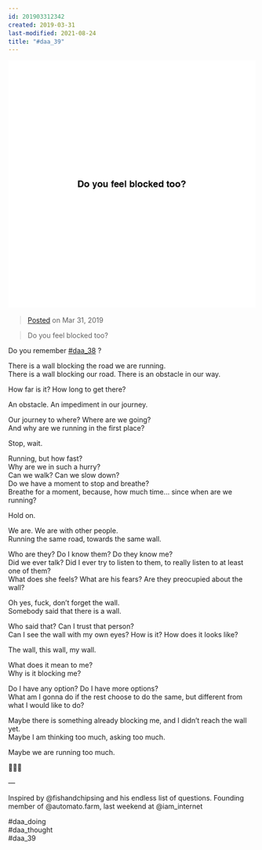 ```yaml
---
id: 201903312342
created: 2019-03-31
last-modified: 2021-08-24
title: "#daa_39"
---
```

![](../assets/201903312342.jpg)

>[Posted](202106221357) on Mar 31, 2019

>Do you feel blocked too?

Do you remember [#daa_38](201903292339) ?

There is a wall blocking the road we are running.  
There is a wall blocking our road. There is an obstacle in our way.

How far is it? How long to get there?

An obstacle. An impediment in our journey.

Our journey to where? Where are we going?  
And why are we running in the first place?  

Stop, wait.

Running, but how fast?  
Why are we in such a hurry?  
Can we walk? Can we slow down?  
Do we have a moment to stop and breathe?  
Breathe for a moment, because, how much time… since when are we running?

Hold on.

We are. We are with other people.  
Running the same road, towards the same wall.

Who are they? Do I know them? Do they know me?  
Did we ever talk? Did I ever try to listen to them, to really listen to at least one of them?  
What does she feels? What are his fears? Are they preocupied about the wall?

Oh yes, fuck, don’t forget the wall.  
Somebody said that there is a wall.

Who said that? Can I trust that person?  
Can I see the wall with my own eyes? How is it? How does it looks like?

The wall, this wall, my wall.

What does it mean to me?  
Why is it blocking me?

Do I have any option? Do I have more options?  
What am I gonna do if the rest choose to do the same, but different from what I would like to do?

Maybe there is something already blocking me, and I didn’t reach the wall yet.  
Maybe I am thinking too much, asking too much.

Maybe we are running too much.

🤷🏻‍♂️

—

Inspired by @fishandchipsing and his endless list of questions. Founding member of @automato.farm, last weekend at @iam_internet

#daa_doing  
#daa_thought  
#daa_39